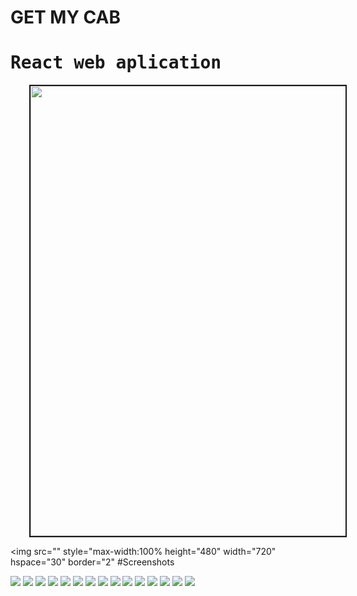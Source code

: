 # GET MY CAB

<kbd>
  <h1>React web aplication</h1>
  <img src="https://user-images.githubusercontent.com/41586190/50470805-19af1000-09d8-11e9-8cd3-ca9bc8cdb449.gif"
       style="max-width:100% height="480" width="720" hspace="30" border="2"
  >
</kbd>
          
<img src=""
       style="max-width:100% height="480" width="720" hspace="30" border="2"
 #Screenshots
 
<img src="https://user-images.githubusercontent.com/41586190/50471829-5f6dd780-09dc-11e9-8fa5-5c468d0db214.PNG">
<img src="https://user-images.githubusercontent.com/41586190/50471830-5f6dd780-09dc-11e9-8751-82cb67e2aba1.PNG">
<img src="https://user-images.githubusercontent.com/41586190/50471831-5f6dd780-09dc-11e9-9599-0c66fa656710.PNG">
<img src="https://user-images.githubusercontent.com/41586190/50471832-60066e00-09dc-11e9-8ac3-3df2874ee26c.PNG">
<img src="https://user-images.githubusercontent.com/41586190/50471834-60066e00-09dc-11e9-8de9-6b2ae4fb09cd.PNG">
<img src="https://user-images.githubusercontent.com/41586190/50471835-60066e00-09dc-11e9-82de-810a8384af1d.PNG">
<img src="https://user-images.githubusercontent.com/41586190/50471836-609f0480-09dc-11e9-87fa-97421de733e3.PNG">
<img src="https://user-images.githubusercontent.com/41586190/50471837-609f0480-09dc-11e9-86f4-c997ba1f4890.PNG">
<img src="https://user-images.githubusercontent.com/41586190/50471838-609f0480-09dc-11e9-9050-9d008147b60b.PNG">
<img src="https://user-images.githubusercontent.com/41586190/50471839-61379b00-09dc-11e9-9751-6d367c7e9cf7.PNG">
<img src="https://user-images.githubusercontent.com/41586190/50471840-61379b00-09dc-11e9-957c-1c68c1b69b12.PNG">
<img src="https://user-images.githubusercontent.com/41586190/50471841-61379b00-09dc-11e9-8044-9177ecb54f96.PNG">
<img src="https://user-images.githubusercontent.com/41586190/50471842-61d03180-09dc-11e9-8ef7-00ff4474e2ac.PNG">
<img src="https://user-images.githubusercontent.com/41586190/50471844-61d03180-09dc-11e9-920e-cde0bd7442fe.PNG">
<img src="https://user-images.githubusercontent.com/41586190/50471845-61d03180-09dc-11e9-9d16-6b449599a6a4.PNG">
